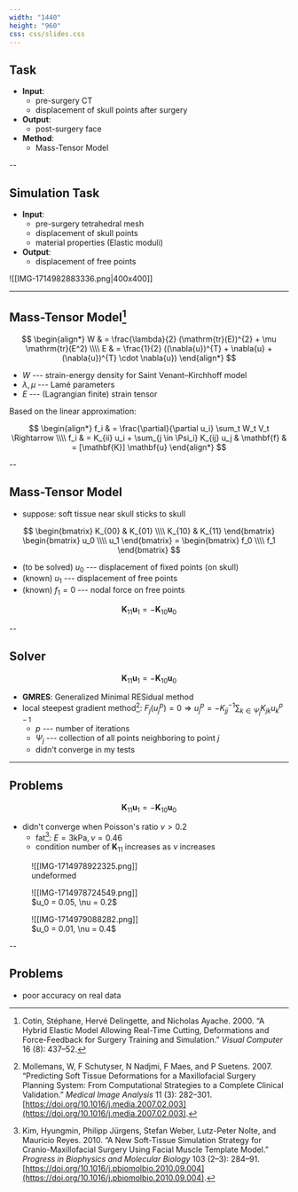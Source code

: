 ```yaml
---
width: "1440"
height: "960"
css: css/slides.css
---
```


## Task

- **Input**:
  - pre-surgery CT
  - displacement of skull points after surgery
- **Output**:
  - post-surgery face
- **Method**:
  - Mass-Tensor Model

--

## Simulation Task

<split gap="1">

- **Input**:
  - pre-surgery tetrahedral mesh
  - displacement of skull points
  - material properties (Elastic moduli)
- **Output**:
  - displacement of free points

![[IMG-1714982883336.png|400x400]]
</split>

---

## Mass-Tensor Model[^(Cotin, Delingette, and Ayache 2000)]

[^(Cotin, Delingette, and Ayache 2000)]: Cotin, Stéphane, Hervé Delingette, and Nicholas Ayache. 2000. “A Hybrid Elastic Model Allowing Real-Time Cutting, Deformations and Force-Feedback for Surgery Training and Simulation.” _Visual Computer_ 16 (8): 437–52.

$$
\begin{align*}
  W & = \frac{\lambda}{2} (\mathrm{tr}(E))^{2} + \mu \mathrm{tr}(E^2) \\\\
  E & = \frac{1}{2} ((\nabla{u})^{T} + \nabla{u} + (\nabla{u})^{T} \cdot \nabla{u})
\end{align*}
$$

- $W$ --- strain-energy density for Saint Venant–Kirchhoff model
- $\lambda, \mu$ --- Lamé parameters
- $E$ --- (Lagrangian finite) strain tensor

Based on the linear approximation:

$$
\begin{align*}
  f_i & = \frac{\partial}{\partial u_i} \sum_t W_t V_t \Rightarrow \\\\
  f_i & = K_{ii} u_i + \sum_{j \in \Psi_i} K_{ij} u_j &
  \mathbf{f} & = [\mathbf{K}] \mathbf{u}
\end{align*}
$$

--

## Mass-Tensor Model

- suppose: soft tissue near skull sticks to skull

$$
\begin{bmatrix}
  K_{00} & K_{01} \\\\
  K_{10} & K_{11}
\end{bmatrix} \begin{bmatrix}
  u_0 \\\\
  u_1
\end{bmatrix} = \begin{bmatrix}
  f_0 \\\\
  f_1
\end{bmatrix}
$$

- (to be solved) $u_0$ --- displacement of fixed points (on skull)
- (known) $u_1$ --- displacement of free points
- (known) $f_1 = 0$ --- nodal force on free points

$$
\mathbf K_{11} \mathbf u_1 = - \mathbf K_{10} \mathbf u_0
$$

--

## Solver

$$
\mathbf K_{11} \mathbf u_1 = - \mathbf K_{10} \mathbf u_0
$$

- **GMRES**: Generalized Minimal RESidual method
- local steepest gradient method[^(Mollemans et al. 2007)]\: $F_j(u_j^p) = 0 \Rightarrow u_j^{p} = - K_{jj}^{-1} \sum_{k \in \Psi_j} K_{jk} u_k^{p - 1}$
  - $p$ --- number of iterations
  - $\Psi_j$ --- collection of all points neighboring to point $j$
  - didn't converge in my tests

[^(Mollemans et al. 2007)]: Mollemans, W, F Schutyser, N Nadjmi, F Maes, and P Suetens. 2007. “Predicting Soft Tissue Deformations for a Maxillofacial Surgery Planning System: From Computational Strategies to a Complete Clinical Validation.” _Medical Image Analysis_ 11 (3): 282–301. [https://doi.org/10.1016/j.media.2007.02.003](https://doi.org/10.1016/j.media.2007.02.003).

---

## Problems

$$
\mathbf K_{11} \mathbf u_1 = - \mathbf K_{10} \mathbf u_0
$$

- didn't converge when Poisson's ratio $\nu > 0.2$
  - fat[^(Kim et al. 2010)]\: $E = 3 \mathrm{kPa}, \nu = 0.46$
  - condition number of $\mathbf{K}_{11}$ increases as $\nu$ increases

[^(Kim et al. 2010)]: Kim, Hyungmin, Philipp Jürgens, Stefan Weber, Lutz-Peter Nolte, and Mauricio Reyes. 2010. “A New Soft-Tissue Simulation Strategy for Cranio-Maxillofacial Surgery Using Facial Muscle Template Model.” _Progress in Biophysics and Molecular Biology_ 103 (2–3): 284–91. [https://doi.org/10.1016/j.pbiomolbio.2010.09.004](https://doi.org/10.1016/j.pbiomolbio.2010.09.004).

<split even>
<figure>
  ![[IMG-1714978922325.png]]
  <figcaption>undeformed</figcaption>
</figure>
<figure>
  ![[IMG-1714978724549.png]]
  <figcaption>$u_0 = 0.05, \nu = 0.2$</figcaption>
</figure>
<figure>
  ![[IMG-1714979088282.png]]
  <figcaption>$u_0 = 0.01, \nu = 0.4$</figcaption>
</figure>
</split>

--

## Problems

- poor accuracy on real data
